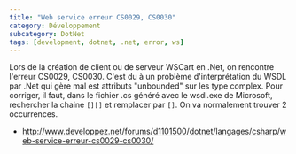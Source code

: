 ```yaml
---
title: "Web service erreur CS0029, CS0030"
category: Développement
subcategory: DotNet
tags: [development, dotnet, .net, error, ws]
---
```


Lors de la création de client ou de serveur WSCart en .Net, on rencontre l'erreur CS0029, CS0030. C'est du à un 
problème d'interprétation du WSDL par .Net qui gère mal est attributs "unbounded" sur les type complex. Pour corriger, 
il faut, dans le fichier .cs généré avec le wsdl.exe de Microsoft, rechercher la chaine `[][]` et remplacer par `[]`. 
On va normalement trouver 2 occurrences.

 * <http://www.developpez.net/forums/d1101500/dotnet/langages/csharp/web-service-erreur-cs0029-cs0030/>
